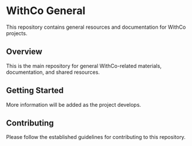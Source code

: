 # WithCo General

This repository contains general resources and documentation for WithCo projects.

## Overview

This is the main repository for general WithCo-related materials, documentation, and shared resources.

## Getting Started

More information will be added as the project develops.

## Contributing

Please follow the established guidelines for contributing to this repository.
